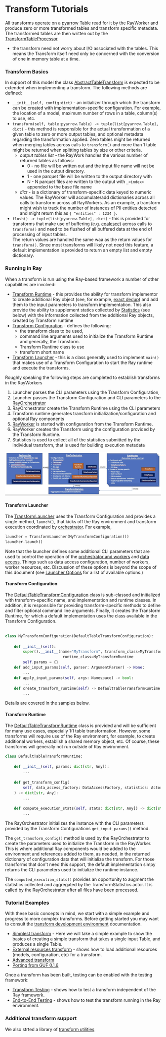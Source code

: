# Transform Tutorials

All transforms operate on a [pyarrow Table](https://arrow.apache.org/docs/python/generated/pyarrow.Table.html)
read for it by the RayWorker and produce zero or more transformed tables and transform specific metadata.
The transformed tables are then written out by the [TransformTableProcessor](../src/data_processing/ray/transform_table_processor.py) 
- the transform need not worry about I/O associated with the tables.
This means the Transform itself need only be concerned with the conversion of one in memory table at a time.  

### Transform Basics
In support of this model the class 
[AbstractTableTransform](../src/data_processing/transform/table_transform.py) 
is expected to be extended when implementing a transform.
The following methods are defined:
* ```__init__(self, config:dict)``` - an initializer through which the transform can be created 
with implementation-specific configuration.  For example, the location of a model, maximum number of
rows in a table, column(s) to use, etc. 
* ```transform(self, table:pyarrow.Table) -> tuple(list[pyarrow.Table], dict)``` - this method is responsible
for the actual transformation of a given table to zero or more output tables, and optional 
metadata regarding the transformation applied.  Zero tables might be returned when
merging tables across calls to `transform()` and more than 1 table might be returned
when splitting tables by size or other criteria.
  * _output tables list_ - the RayWork handles the various number of returned tables as follows: 
    * 0 - no file will be written out and the input file name will not be used in the output directory.
    * 1 - one parquet file will be written to the output directory with 
    * N - N parquet files are written to the output with `_<index>` appended to the base file name
  * _dict_ - is a dictionary of transform-specific data keyed to numeric values.  The RayWorker will
         accumulate/add dictionaries across all calls to transform across all RayWorkers.  As an example, a
         transform might wish to track the number of instances of PII entities detected and might return 
        this as `{ "entities" : 1234 }`.
* ```flush() -> tuple(list[pyarrow.Table], dict)``` - this is provided for transforms that
make use of buffering (e.g. [coalesce](../../transforms/universal/coalesce/src/coalesce_transform.py)) across calls 
to `transform()` and need to be flushed of all buffered data at the end of processing of input tables.  
The return values are handled the same waa as the return values for `transform()`.  Since most transforms will likely
not need this feature, a default implementation is provided to return an empty list and empty dictionary.

### Running in Ray
When a transform is run using the Ray-based framework a number of other capabilities are involved:
* [Transform Runtime](../src/data_processing/ray/transform_runtime.py) - this provides the ability for 
transform implementor to create additional Ray object (see, for example, 
[exact dedup](../../transforms/universal/ededup/src/ededup_transform.py)) and add them to the input parameters
to transform implementation. This also provide the ability to supplement statics collected by
[Statistics](../src/data_processing/ray/transform_statistics.py) (see below) with the information collected from
the additional Ray objects, created by Transform runtime
* [Transform Configuration](../src/data_processing/ray/transform_runtime.py) - defines the following:
  * the transform class to be used, 
  * command line arguments used to initialize the Transform Runtime and generally, the Transform.
  * Transform Runtime class to use
  * transform short name 
* [Transform Launcher](../src/data_processing/ray/transform_launcher.py) - this is a class generally used to 
implement `main()` that makes use of a Transform Configuration to start the Ray runtime and execute the transforms.

Roughly speaking the following steps are completed to establish transforms in the RayWorkers
1. Launcher parses the CLI parameters using the Transform Configuration, 
2. Launcher passes the Transform Configuration and CLI parameters to the [RayOrchestrator](../src/data_processing/ray/transform_orchestrator.py)
3. RayOrchestrator create the Transform Runtime using the CLI parameters 
4. Transform runtime generates transform initialization/configuration and optional Ray components
5. [RayWorker](../src/data_processing/ray/transform_table_processor.py) is started with configuration from the Transform Runtime.
6. RayWorker creates the Transform using the configuration provided by the Transform Runtime.
7. Statistics is used to collect all of the statistics submitted by the individual transform, that is used for building execution metadata

![Processing Architecture](processing-architecture.jpg)

#### Transform Launcher
The [TransformLauncher](../src/data_processing/ray/transform_launcher.py) uses the Transform Configuration
and provides a single method, `launch()`, that kicks off the Ray environment and transform execution coordinated 
by [orchestrator](../src/data_processing/ray/transform_orchestrator.py).
For example,
```python
launcher = TransformLauncher(MyTransformConfiguration())
launcher.launch()
```
Note that the launcher defines some additional CLI parameters that are used to control the operation of the 
[orchestrator and workers](../src/data_processing/ray/transform_orchestrator_configuration.py) and 
[data access](../src/data_processing/data_access/data_access_factory.py).  Things such as data access configuration,
number of workers, worker resources, etc.
Discussion of these options is beyond the scope of this document 
(see [Launcher Options](launcher-options.md) for a list of available options.)

#### Transform Configuration
The 
[DefaultTableTransformConfiguration](../src/data_processing/ray/transform_runtime.py)
class is sub-classed and initialized with transform-specific name, and implementation 
and runtime classes. In addition, it is responsible for providing transform-specific
methods to define and filter optional command line arguments.
Finally, it creates the Transform Runtime, for which a default
implementation uses the class available in the Transform Configuration.
```python

class MyTransformConfiguration(DefaultTableTransformConfiguration):

    def __init__(self):
        super().__init__(name="MyTransform", transform_class=MyTransform,
                          runtime_class=MyTransformRuntime
        self.params = {}
    def add_input_params(self, parser: ArgumentParser) -> None:
        ...
    def apply_input_params(self, args: Namespace) -> bool:
        ...
    def create_transform_runtime(self) -> DefaultTableTransformRuntime:
        ...
```
Details are covered in the samples below.

#### Transform Runtime
The 
[DefaultTableTransformRuntime](../src/data_processing/ray/transform_runtime.py)
class is provided and will be 
sufficient for many use cases, especially 1:1 table transformation.
However, some transforms will require use of the Ray environment, for example,
to create additional workers, establish a shared memory object, etc.
Of course, these transforms will generally not run outside of Ray environment. 

```python
class DefaultTableTransformRuntime:

    def __init__(self, params: dict[str, Any]):
        ...

    def get_transform_config(
        self, data_access_factory: DataAccessFactory, statistics: ActorHandle, files: list[str]
    ) -> dict[str, Any]:
        ...

    def compute_execution_stats(self, stats: dict[str, Any]) -> dict[str, Any]:
        ...
```

The RayOrchestrator initializes the instance with the CLI parameters provided by the Transform Configurations
`get_input_params()` method.

The `get_transform_config()` method is used by the RayOrchestrator to create the parameters
used to initialize the Transform in the RayWorker. 
This is where additional Ray components would be added to the environment 
and references added to them, as needed, in the returned dictionary of configuration data
that will initialize the transform.
For those transforms that don't need this support, the default implementation
simpy returns the CLI parameters used to initialize the runtime instance.

The `computed_execution_stats()` provides an opportunity to augment the statistics
collected and aggregated by the TransformStatistics actor. It is called by the RayOrchestrator
after all files have been processed.

### Tutorial Examples
With these basic concepts in mind, we start with a simple example and 
progress to more complex transforms. 
Before getting started  you may want to consult the 
[transform development environment](transform-dev-env.md) documentation.
* [Simplest transform](simplest-transform-tutorial.md) - 
Here we will take a simple example to show the basics of creating a simple transform
that takes a single input Table, and produces a single Table.
* [External resources transform](transform-external-resources.md) - shows how to load additional
resources (models, configuration, etc) for a transform.
* [Advanced transform](advanced-transform-tutorial.md)
* [Porting from GUF 0.1.6](transform-porting.md)

Once a transform has been built, testing can be enabled with the testing framework:
* [Transform Testing](testing-transforms.md) - shows how to test a transform
independent of the Ray framework.
* [End-to-End Testing](testing-e2e-transform.md) - shows how to test the
transform running in the Ray environment.

### Additional transform support

We also strted a library of [transform utilities](transformer-utilities.md)